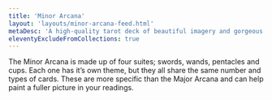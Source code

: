 ```yaml
---
title: 'Minor Arcana'
layout: 'layouts/minor-arcana-feed.html'
metaDesc: 'A high-quality tarot deck of beautiful imagery and gorgeous colour to help you connect with the meanings behind tarot.'
eleventyExcludeFromCollections: true
---
```


The Minor Arcana is made up of four suites; swords, wands, pentacles and cups. Each one has it’s own theme, but they all share the same number and types of cards. These are more specific than the Major Arcana and can help paint a fuller picture in your readings.